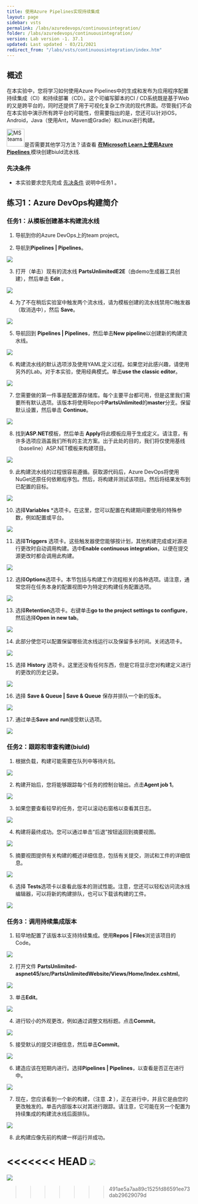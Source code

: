 ```yaml
---
title: 使用Azure Pipelines实现持续集成
layout: page
sidebar: vsts
permalink: /labs/azuredevops/continuousintegration/
folder: /labs/azuredevops/continuousintegration/
version: Lab version -1. 37.1
updated: Last updated - 03/21/2021
redirect_from: "/labs/vsts/continuousintegration/index.htm"
---
```


<div class="rw-ui-container"></div>
<a name="概述"></a>

## 概述 ##

在本实验中，您将学习如何使用Azure Pipelines中的生成和发布为应用程序配置持续集成（CI）和持续部署（CD）。这个可编写脚本的CI / CD系统既是基于Web的又是跨平台的，同时还提供了用于可视化复杂工作流的现代界面。尽管我们不会在本实验中演示所有跨平台的可能性，但需要指出的是，您还可以针对iOS，Android，Java（使用Ant，Maven或Gradle）和Linux进行构建。




<div class="bg-slap"><img src="./images/mslearn.png" class="img-icon-cloud" alt="MS teams" style="
    width: 48px; height: 48px;">是否需要其他学习方法？请查看 <a href="https://docs.microsoft.com/en-us/learn/modules/create-a-build-pipeline/" target="_blank"><b><u> 在Microsoft Learn上使用Azure Pipelines </u></b></a> 模块创建biuld流水线.</div>

<a name="先决条件"></a>

### 先决条件 ###

- 本实验要求您先完成 <a href="../prereq/">先决条件</a> 说明中任务1 。

<a name="Exercise1"></a>
## 练习1：Azure DevOps构建简介 ##

<a name="Ex1Task1"></a>
### 任务1：从模板创建基本构建流水线 ###

1. 导航到你的Azure DevOps上的team project。

2. 导航到**Pipelines \| Pipelines**。

  ![](images/000.png)

3. 打开（单击）现有的流水线 **PartsUnlimitedE2E**（由demo生成器工具创建），然后单击 **Edit**  。

 ![](images/edit-pipeline.png)

4. 为了不在稍后实验室中触发两个流水线，请为模板创建的流水线禁用CI触发器（取消选中），然后 **Save**。

 ![](images/disable-ci.png)

5. 导航回到 **Pipelines \| Pipelines**，然后单击**New pipeline**以创建新的构建流水线。

 ![](images/001.png)

6. 构建流水线的默认选项涉及使用YAML定义过程。如果您对此感兴趣，请使用另外的Lab。对于本实验，使用经典模式。单击**use the classic editor**。

 ![](images/002.png)

7. 您需要做的第一件事是配置源存储库。每个主要平台都可用，但是这里我们需要所有默认选项。该版本将使用Repo中**PartsUnlimited**的**master**分支。保留默认设置，然后单击 **Continue**。

 ![](images/003.png)

8. 找到**ASP.NET**模板，然后单击 **Apply**将此模板应用于生成定义。请注意，有许多选项应涵盖我们所有的主流方案。出于此处的目的，我们将仅使用基线（baseline）ASP.NET模板来构建项目。

 ![](images/template.png)

9. 此构建流水线的过程很容易遵循。获取源代码后，Azure DevOps将使用NuGet还原任何依赖程序包。然后，将构建并测试该项目。然后将结果发布到已配置的目标。

 ![](images/005.png)

10. 选择**Variables** *选项卡。在这里，您可以配置在构建期间要使用的特殊参数，例如配置或平台。

 ![](images/006.png)

11. 选择**Triggers** 选项卡。这些触发器使您能够按计划，其他构建完成或对源进行更改时自动调用构建。选中**Enable continuous integration**，以便在提交源更改时都会调用此构建。

 ![](images/007.png)

12. 选择**Options**选项卡。本节包括与构建工作流程相关的各种选项。请注意，通常您将在任务本身的配置视图中为特定的构建任务配置选项。

 ![](images/008.png)

13. 选择**Retention**选项卡。右键单击**go to the project settings to configure**，然后选择**Open in new tab**。

 ![](images/009.png)

14. 此部分使您可以配置保留哪些流水线运行以及保留多长时间。关闭选项卡。

 ![](images/010.png)

15. 选择 **History** 选项卡。这里还没有任何东西，但是它将显示您对构建定义进行的更改的历史记录。

 ![](images/011.png)

16. 选择 **Save & Queue \| Save & Queue** 保存并排队一个新的版本。

 ![](images/012.png)

17. 通过单击**Save and run**接受默认选项。

 ![](images/013.png)

<a name="Ex1Task2"> </a>
### 任务2：跟踪和审查构建(biuld) ###

1. 根据负载，构建可能需要在队列中等待片刻。

 ![](images/014.png)

2. 构建开始后，您将能够跟踪每个任务的控制台输出。点击**Agent job 1**。

![](images/015.png)

3. 如果您要查看较早的任务，您可以滚动右窗格以查看其日志。

 ![](images/016.png)

4. 构建将最终成功。您可以通过单击“后退”按钮返回到摘要视图。

 ![](images/017.png)

5. 摘要视图提供有关构建的概述详细信息，包括有关提交，测试和工件的详细信息。

 ![](images/018.png)

6. 选择 **Tests**选项卡以查看此版本的测试性能。注意，您还可以轻松访问流水线编辑器，可以将新的构建排队，也可以下载该构建的工件。

 ![](images/019.png)

<a name="Ex1Task3"> </a>
### 任务3：调用持续集成版本 ###

1. 较早地配置了该版本以支持持续集成。使用**Repos \| Files**浏览该项目的Code。

 ![](images/020.png)

2. 打开文件 **PartsUnlimited-aspnet45/src/PartsUnlimitedWebsite/Views/Home/Index.cshtml**。

 ![](images/021.png)

3. 单击**Edit**。

 ![](images/edit.png)

4. 进行较小的外观更改，例如通过调整文档标题。点击**Commit**。

 ![](images/023.png)

5. 接受默认的提交详细信息，然后单击**Commit**。

 ![](images/024.png)

6. 建造应该在短期内进行。选择**Pipelines \| Pipelines**，以查看是否正在进行中。

 ![](images/025.png)

7. 现在，您应该看到一个新的构建，（注意 **.2** ），正在进行中，并且它是由您的更改触发的。单击内部版本以对其进行跟踪。请注意，它可能在另一个配置为持续集成的构建流水线后面排队。

 ![](images/026.png)

8. 此构建应像先前的构建一样运行并成功。

<<<<<<< HEAD
 ![](images/027.png)
=======
 ![](images/027.png)
>>>>>>> 491ae5a7aa89c1525fd86591ee73dab29629079d
